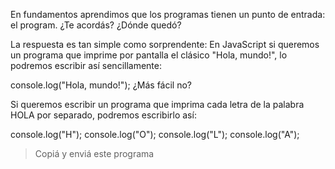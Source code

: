 En fundamentos aprendimos que los programas tienen un punto de entrada: el program. ¿Te acordás? ¿Dónde quedó? 

La respuesta es tan simple como sorprendente: En JavaScript si queremos un programa que imprime por pantalla el clásico "Hola, mundo!", lo podremos escribir así sencillamente:

console.log("Hola, mundo!");
¿Más fácil no?

Si queremos escribir un programa que imprima cada letra de la palabra HOLA por separado, podremos escribirlo así:

console.log("H");
console.log("O");
console.log("L");
console.log("A");

>Copiá y enviá este programa